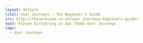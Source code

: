 ```yaml
---
layout: default
titel: User Journeys – The Beginner’s Guide
src: http://theuxreview.co.uk/user-journeys-beginners-guide/
text: Kleine Einführung in das Thema User Journeys
tags:
  - User Journeys
---
```

